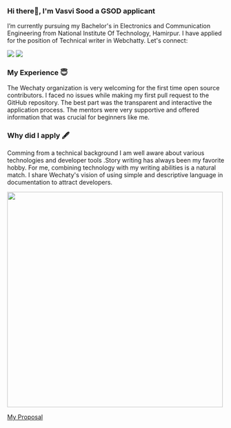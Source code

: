 

### Hi there👋, I'm Vasvi Sood a GSOD applicant 
  I’m currently pursuing my Bachelor's in Electronics and Communication  Engineering from National Institute Of Technology, Hamirpur.
  I have applied for the position of Technical writer in Webchatty.
  Let's connect:
 
  
   <a href="https://www.linkedin.com/in/vasvi-sood-176610206/"><img src="https://img.shields.io/badge/LinkedIn-0077B5?style=for-the-badge&logo=linkedin&logoColor=white"></a>
   <a href="https://github.com/vasvi-sood"><img src="https://img.shields.io/badge/GitHub-100000?style=for-the-badge&logo=github&logoColor=white"></a>
   
  
### My Experience 😇
 The Wechaty organization is very welcoming for the first time open source contributors. I faced no issues while making my first pull request to the GitHub repository.
 The best part was the transparent and interactive the application process. The mentors were very supportive and offered information that was crucial for beginners like me.
  
### Why did I apply 🖋️
  Comming from a technical background I am well aware about various technologies and developer tools .Story writing has always been my favorite hobby. For me, combining technology 
  with my writing abilities is a natural match. 
  I share Wechaty's vision of using simple and descriptive language in documentation to attract developers.

   <img src="https://github.com/vasvi-sood/wechaty.js.org/blob/master/jekyll/assets/2021/06-Vasvi-applicant-for-technical-writer-gsod/my%20photo.png" height=500px wight=400px></img>
   
   
   
   <a href ="https://docs.google.com/document/d/123CtDluY0zCi5c46se4wF1jJEWHf1lkm5TPrEzysfq0/edit?usp=sharing">My Proposal</a>
